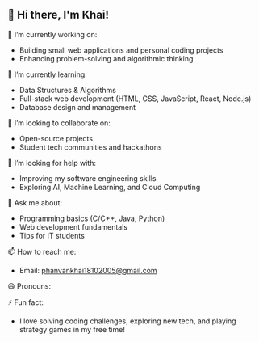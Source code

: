 ## 👋 Hi there, I'm Khai!

🔭 I’m currently working on:  
- Building small web applications and personal coding projects  
- Enhancing problem-solving and algorithmic thinking  

🌱 I’m currently learning:  
- Data Structures & Algorithms  
- Full-stack web development (HTML, CSS, JavaScript, React, Node.js)  
- Database design and management  

👯 I’m looking to collaborate on:  
- Open-source projects  
- Student tech communities and hackathons  

🤔 I’m looking for help with:  
- Improving my software engineering skills  
- Exploring AI, Machine Learning, and Cloud Computing  

💬 Ask me about:  
- Programming basics (C/C++, Java, Python)  
- Web development fundamentals  
- Tips for IT students  

📫 How to reach me:  
- Email: phanvankhai18102005@gmail.com 

😄 Pronouns: 

⚡ Fun fact:  
- I love solving coding challenges, exploring new tech, and playing strategy games in my free time!

